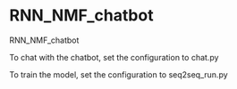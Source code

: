 # RNN_NMF_chatbot
RNN_NMF_chatbot

To chat with the chatbot, set the configuration to chat.py

To train the model, set the configuration to seq2seq_run.py
